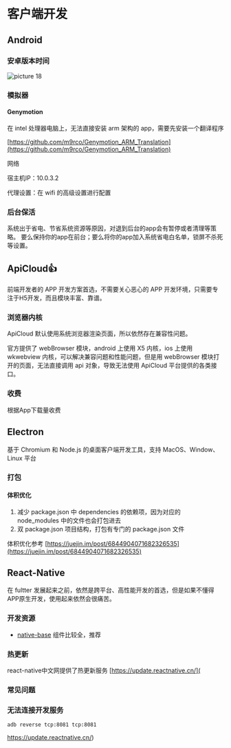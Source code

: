 # 客户端开发

## Android

### 安卓版本时间

![picture 18](http://qiniu.houserqu.com/c36096415b319e1e64c11b4e78ed0b11f86a53f0754dd6d9040cd2f82ac8a83f.png)  

### 模拟器

#### Genymotion

在 intel 处理器电脑上，无法直接安装 arm 架构的 app，需要先安装一个翻译程序

[https://github.com/m9rco/Genymotion_ARM_Translation](https://github.com/m9rco/Genymotion_ARM_Translation)

网络

宿主机IP：10.0.3.2

代理设置：在 wifi 的高级设置进行配置

### 后台保活

系统出于省电、节省系统资源等原因，对退到后台的app会有暂停或者清理等策略。
要么保持你的app在前台；要么将你的app加入系统省电白名单，锁屏不杀死等设置。

## ApiCloud👍

前端开发者的 APP 开发方案首选，不需要关心恶心的 APP 开发环境，只需要专注于H5开发，而且模块丰富、靠谱。

### 浏览器内核

ApiCloud 默认使用系统浏览器渲染页面，所以依然存在兼容性问题。

官方提供了 webBrowser 模块，android 上使用 X5 内核，ios 上使用 wkwebview 内核，可以解决兼容问题和性能问题，但是用 webBrowser 模块打开的页面，无法直接调用 api 对象，导致无法使用 ApiCloud 平台提供的各类接口。

### 收费

根据App下载量收费

## Electron

基于 Chromium 和 Node.js 的桌面客户端开发工具，支持 MacOS、Window、Linux 平台

### 打包

#### 体积优化

1. 减少 package.json 中 dependencies 的依赖项，因为对应的 node_modules 中的文件也会打包进去
2. 双 package.json 项目结构，打包有专门的 package.json 文件

体积优化参考 [https://juejin.im/post/6844904071682326535](https://juejin.im/post/6844904071682326535)

## React-Native

在 fultter 发展起来之前，依然是跨平台、高性能开发的首选，但是如果不懂得APP原生开发，使用起来依然会很痛苦。

### 开发资源

- [native-base](https://docs.nativebase.io/) 组件比较全，推荐

### 热更新

react-native中文网提供了热更新服务 [https://update.reactnative.cn/](

### 常见问题

### 无法连接开发服务

`adb reverse tcp:8081 tcp:8081`

https://update.reactnative.cn/)

